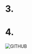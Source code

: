 # 3.

# 4.

![GITHUB](https://www.google.com/imgres?imgurl=https%3A%2F%2Fimg.ltn.com.tw%2FUpload%2FliveNews%2FBigPic%2F600_phpYwQS3L.jpg&imgrefurl=https%3A%2F%2Fnews.ltn.com.tw%2Fnews%2Fworld%2Fbreakingnews%2F2621986&docid=u-uD6FwRzyCqMM&tbnid=3T0YnpwXsf3pSM%3A&vet=10ahUKEwjrmYOFuKHiAhWmyYsBHXqYBd0QMwgrKAQwBA..i&w=600&h=603&bih=722&biw=1536&q=%E5%9C%96%E7%89%87&ved=0ahUKEwjrmYOFuKHiAhWmyYsBHXqYBd0QMwgrKAQwBA&iact=mrc&uact=8"兒兒")
